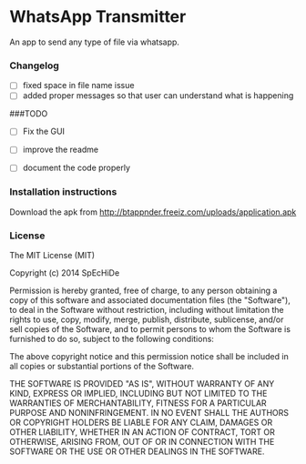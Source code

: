 WhatsApp Transmitter
========================

An app to send any type of file via whatsapp.

### Changelog
- [ ] fixed space in file name issue
- [ ] added proper messages so that user can understand what is happening

###TODO
- [ ] Fix the GUI
- [ ] improve the readme
- [ ] document the code properly


### Installation instructions

Download the apk from http://btappnder.freeiz.com/uploads/application.apk

### License

The MIT License (MIT)

Copyright (c) 2014 SpEcHiDe

Permission is hereby granted, free of charge, to any person obtaining a copy
of this software and associated documentation files (the "Software"), to deal
in the Software without restriction, including without limitation the rights
to use, copy, modify, merge, publish, distribute, sublicense, and/or sell
copies of the Software, and to permit persons to whom the Software is
furnished to do so, subject to the following conditions:

The above copyright notice and this permission notice shall be included in
all copies or substantial portions of the Software.

THE SOFTWARE IS PROVIDED "AS IS", WITHOUT WARRANTY OF ANY KIND, EXPRESS OR
IMPLIED, INCLUDING BUT NOT LIMITED TO THE WARRANTIES OF MERCHANTABILITY,
FITNESS FOR A PARTICULAR PURPOSE AND NONINFRINGEMENT. IN NO EVENT SHALL THE
AUTHORS OR COPYRIGHT HOLDERS BE LIABLE FOR ANY CLAIM, DAMAGES OR OTHER
LIABILITY, WHETHER IN AN ACTION OF CONTRACT, TORT OR OTHERWISE, ARISING FROM,
OUT OF OR IN CONNECTION WITH THE SOFTWARE OR THE USE OR OTHER DEALINGS IN
THE SOFTWARE.
